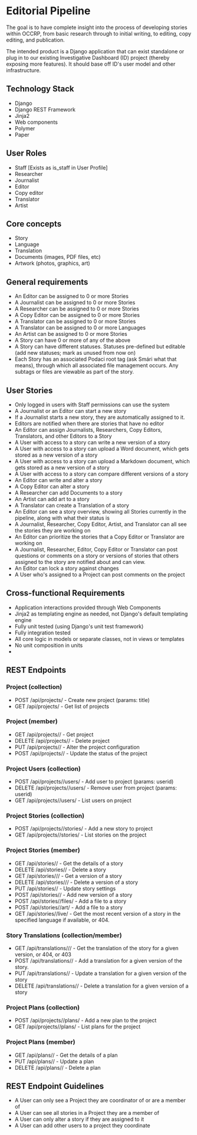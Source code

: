 # Editorial Pipeline

The goal is to have complete insight into the process of developing stories within OCCRP, from basic research through to initial writing, to editing, copy editing, and publication.

The intended product is a Django application that can exist standalone or plug in to our existing Investigative Dashboard (ID) project (thereby exposing more features). It should base off ID's user model and other infrastructure.

## Technology Stack
 * Django
 * Django REST Framework
 * Jinja2
 * Web components
 * Polymer
 * Paper

## User Roles
 * Staff [Exists as is_staff in User Profile]
 * Researcher
 * Journalist 
 * Editor 
 * Copy editor
 * Translator
 * Artist

## Core concepts
 * Story
 * Language
 * Translation
 * Documents (images, PDF files, etc)
 * Artwork (photos, graphics, art) 

## General requirements
 * An Editor can be assigned to 0 or more Stories
 * A Journalist can be assigned to 0 or more Stories
 * A Researcher can be assigned to 0 or more Stories
 * A Copy Editor can be assigned to 0 or more Stories
 * A Translator can be assigned to 0 or more Stories
 * A Translator can be assigned to 0 or more Languages
 * An Artist can be assigned to 0 or more Stories 
 * A Story can have 0 or more of any of the above
 * A Story can have different statuses. Statuses pre-defined but editable (add new statuses; mark as unused from now on)
 * Each Story has an associated Podaci root tag (ask Smári what that means), through which all associated file management occurs. Any subtags or files are viewable as part of the story.

## User Stories
 * Only logged in users with Staff permissions can use the system
 * A Journalist or an Editor can start a new story
 * If a Journalist starts a new story, they are automatically assigned to it.
 * Editors are notified when there are stories that have no editor
 * An Editor can assign Journalists, Researchers, Copy Editors, Translators, and other Editors to a Story
 * A User with access to a story can write a new version of a story
 * A User with access to a story can upload a Word document, which gets stored as a new version of a story
 * A User with access to a story can upload a Markdown document, which gets stored as a new version of a story
 * A User with access to a story can compare different versions of a story
 * An Editor can write and alter a story
 * A Copy Editor can alter a story
 * A Researcher can add Documents to a story
 * An Artist can add art to a story 
 * A Translator can create a Translation of a story
 * An Editor can see a story overview, showing all Stories currently in the pipeline, along with what their status is
 * A Journalist, Researcher, Copy Editor, Artist, and Translator can all see the stories they are working on
 * An Editor can prioritize the stories that a Copy Editor or Translator are working on
 * A Journalist, Researcher, Editor, Copy Editor or Translator can post questions or comments on a story or versions of stories that others assigned to the story are notified about and can view.
 * An Editor can lock a story against changes 
 * A User who's assigned to a Project can post comments on the project 

## Cross-functional Requirements
 * Application interactions provided through Web Components
 * Jinja2 as templating engine as needed, not Django's default templating engine
 * Fully unit tested (using Django's unit test framework)
 * Fully integration tested
 * All core logic in models or separate classes, not in views or templates
 * No unit composition in units
 * 

## REST Endpoints

### Project (collection)
 * POST /api/projects/                - Create new project (params: title)
 * GET /api/projects/                 - Get list of projects

### Project (member)
 * GET /api/projects/<pid>/            - Get project <pid>
 * DELETE /api/projects/<pid>/         - Delete project <pid>
 * PUT /api/projects/<pid>/            - Alter the project configuration
 * POST /api/projects/<pid>/           - Update the status of the project

### Project Users (collection)
 * POST /api/projects/<pid>/users/     - Add user to project <pid> (params: userid)
 * DELETE /api/projects/<pid>/users/   - Remove user from project <pid> (params: userid)
 * GET /api/projects/<pid>/users/      - List users on project

### Project Stories (collection)
 * POST /api/projects/<pid>/stories/   - Add a new story to project
 * GET /api/projects/<pid>/stories/    - List stories on the project

### Project Stories (member)
 * GET /api/stories/<sid>/             - Get the details of a story
 * DELETE /api/stories/<sid>/          - Delete a story
 * GET /api/stories/<sid>/<vid>/       - Get a version of a story
 * DELETE /api/stories/<sid>/<vid>/    - Delete a version of a story
 * PUT /api/stories/<sid>/             - Update story settings
 * POST /api/stories/<sid>/            - Add new version of a story
 * POST /api/stories/<sid>/files/      - Add a file to a story
 * POST /api/stories/<sid>/art/        - Add a file to a story
 * GET /api/stories/<sid>/live/        - Get the most recent version of a story 
                                         in the specified language if 
                                         available, or 404.

### Story Translations (collection/member)

 * GET /api/translations/<vid>/<lang>/ - Get the translation of the story for a 
                                         given version, or 404, or 403
 * POST /api/translations/<vid>/       - Add a translation for a given version 
                                         of the story.
 * PUT /api/translations/<vid>/        - Update a translation for a given 
                                         version of the story
 * DELETE /api/translations/<vid>/     - Delete a translation for a given 
                                         version of a story

### Project Plans (collection)
 * POST /api/projects/<pid>/plans/     - Add a new plan to the project
 * GET /api/projects/<pid>/plans/      - List plans for the project

### Project Plans (member)
 * GET /api/plans/<plid>/              - Get the details of a plan
 * PUT /api/plans/<plid>/              - Update a plan
 * DELETE /api/plans/<plid>/           - Delete a plan

## REST Endpoint Guidelines
* A User can only see a Project they are coordinator of or are a member of
* A User can see all stories in a Project they are a member of
* A User can only alter a story if they are assigned to it
* A User can add other users to a project they coordinate
